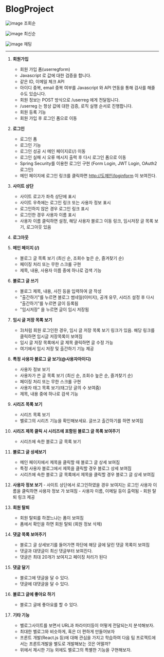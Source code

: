 # BlogProject
![image](https://github.com/user-attachments/assets/eea2080d-c6d7-4975-8be0-7b5fdc4ec254)
조회순

![image](https://github.com/user-attachments/assets/656ee368-7cf5-4400-91d4-7ab06e22f4d9)
최신순

![image](https://github.com/user-attachments/assets/ba4bfd8b-497f-4f18-9ca2-92abc4151cda)
채팅

---

1. **회원가입**
    - 회원 가입 폼(userregform)
    - Javascript 로 값에 대한 검증을 합니다.
    - 같은 ID, 이메일 체크 API
    - 아이디 중복, email 중복 여부를 Javascript 와 API 연동을 통해 검사를 해줄 수도
    있습니다.
    - 회원 정보는 POST 방식으로 /userreg 에게 전달됩니다.
    - /userreg 는 항상 값에 대한 검증, 로직 실행 순서로 진행합니다.
    - 회원 등록 기능
    - 회원 가입 후 로그인 폼으로 이동
    
2. **로그인**
    - 로그인 폼
    - 로그인 기능
    - 로그인 성공 시 메인 페이지로(/) 이동
    - 로그인 실패 시 오류 메시지 출력 후 다시 로그인 폼으로 이동
    - Spring Security를 이용한 로그인 구현 (Form Login, JWT Login, OAuth2 로그인)
    - 메인 페이지에 로그인 링크를 클릭하면 [http://도메인/loginform](http://xn--hq1bm8jm9l/loginform) 이 보여진다.
    
3. **사이트 상단**
    - 사이트 로고가 좌측 상단에 표시
    - 사이트 우측에는 로그인 링크 또는 사용자 정보 표시
    - 로그인하지 않은 경우 로그인 링크 표시
    - 로그인한 경우 사용자 이름 표시
    - 사용자 이름 클릭하면 설정, 해당 사용자 블로그 이동 링크, 임시저장 글 목록 보기, 로그아웃 있음
    
4. **로그아웃**
5. **메인 페이지 (/)**
    - 블로그 글 목록 보기 (최신 순, 조회수 높은 순, 즐겨찾기 순)
    - 페이징 처리 또는 무한 스크롤 구현
    - 제목, 내용, 사용자 이름 중에 하나로 검색 기능
    
6. **블로그 글 쓰기**
    - 블로그 제목, 내용, 사진 등을 입력하여 글 작성
    - "출간하기"를 누르면 블로그 썸네일(이미지), 공개 유무, 시리즈 설정 후 다시 “출간하기”를 누르면 글이 등록됨
    - "임시저장" 을 누르면 글이 임시 저장됨
    
7. **임시 글 저장 목록 보기**
    - 3)처럼 회원 로그인한 경우, 임시 글 저장 목록 보기 링크가 있음. 해당 링크를 클릭하면 임시글 저장목록이 보여짐
    - 임시 글 저장 목록에서 글 제목 클릭하면 글 수정 가능
    - 여기에서 임시 저장 및 출간하기 기능 제공
    
8. **특정 사용자 블로그 글 보기(@사용자아이디)**
    - 사용자 정보 보기
    - 사용자가 쓴 글 목록 보기 (최신 순, 조회수 높은 순, 즐겨찾기 순)
    - 페이징 처리 또는 무한 스크롤 구현
    - 사용자 태그 목록 보기(태그당 글의 수 보여줌)
    - 제목, 내용 중에 하나로 검색 기능
    
9. **시리즈 목록 보기**
    - 시리즈 목록 보기
    - 벨로그의 시리즈 기능을 확인해보세요. 글쓰고 출간하기를 하면 보여짐
    
10. **시리즈 제목 클릭 시 시리즈에 포함된 블로그 글 목록 보여주기**
    - 시리즈에 속한 블로그 글 목록 보기
    
11. **블로그 글 상세보기**
    - 메인 페이지에서 제목을 클릭할 때 블로그 글 상세 보여짐
    - 특정 사용자 블로그에서 제목을 클릭할 경우 블로그 상세 보여짐
    - 시리즈에 속한 블로그 글 목록에서 제목을 클릭할 경우 블로그 글 상세 보여짐
    
12.  **사용자 정보 보기**
    - 사이트 상단에서 로그인하였을 경우 보여지는 로그인 사용자 이름을 클릭하면 사용자 정보
    가 보여짐
    - 사용자 이름, 이메일 등이 출력됨
    - 회원 탈퇴 링크 제공
    
13. **회원 탈퇴**
    - 회원 탈퇴를 하겠느냐는 폼이 보여짐
    - 폼에서 확인을 하면 회원 탈퇴 (회원 정보 삭제)
    
14. **댓글 목록 보여주기**
    - 블로그 글 상세보기를 들어가면 하단에 해당 글에 달린 댓글 목록이 보여짐
    - 댓글과 대댓글이 최신 댓글부터 보여진다.
    - 댓글은 최대 20개가 보여지고 페이징 처리가 된다
    
15. **댓글 달기**
    - 블로그에 댓글을 달 수 있다.
    - 댓글에 대댓글을 달 수 있다.
    
16. **블로그 글에 좋아요 하기**
    - 블로그 글에 좋아요를 할 수 있다.
      
17. **기타 기능**
    - 벨로그사이트를 보면서 URL과 파라미터등이 어떻게 전달되는지 분석해보자.
    - 최대한 벨로그와 비슷하게, 혹은 더 편하게 만들어보자
    - 프론트 개발(React.js 등)에 대해 관심을 가지고 학습하여 다음 팀 프로젝트에서는 프론트개발을 별도로 개발해보는 것은 어떨까?
    - 위에서 제시한 기능 외에도 벨로그의 특별한 기능을 구현해보자.


      
